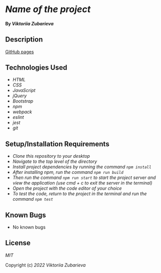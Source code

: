 # _Name of the project_

#### By _**Viktoriia Zubarieva**_
## Description



[GitHub pages](https://vzubarieva.github.io/galactic-age-calculator)
## Technologies Used

* _HTML_
* _CSS_
* _JavaScript_
* _jQuery_
* _Bootstrap_
* _npm_
* _webpack_
* _eslint_
* _jest_
* _git_


## Setup/Installation Requirements

* _Clone this repository to your desktop_
* _Navigate to the top level of the directory_
* _Install project dependencies by running the command `npm install`_
* _After installing npm, run the command `npm run build`_
* _Then run the command `npm run start` to start the project server and view the application (use cmd + c to exit the server in the terminal)_
* _Open the project with the code editor of your choice_
* _To test the code, return to the project in the terminal and run the command `npm test`_

## Known Bugs

* No known bugs

## License

_MIT_

Copyright (c) _2022_ _Viktoriia Zubarieva_